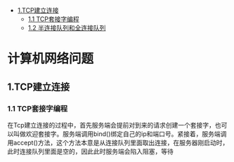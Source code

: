 - [1.TCP建立连接](#1.TCP建立连接)
  - [1.1 TCP套接字编程](#1.1-TCP套接字编程)
  - [1.2 半连接队列和全连接队列](#1.2-半连接队列和全连接队列)



# 计算机网络问题

## 1.TCP建立连接

### 1.1 TCP套接字编程

在Tcp建立连接的过程中，首先服务端会提前对到来的请求创建一个套接字，也可以叫做欢迎套接字。服务端调用bind()绑定自己的ip和端口号。紧接着，服务端调用accept()方法，这个方法本意是从连接队列里面取出连接，在服务器刚启动时，此时连接队列里面是空的，因此此时服务端会陷入阻塞，等待

